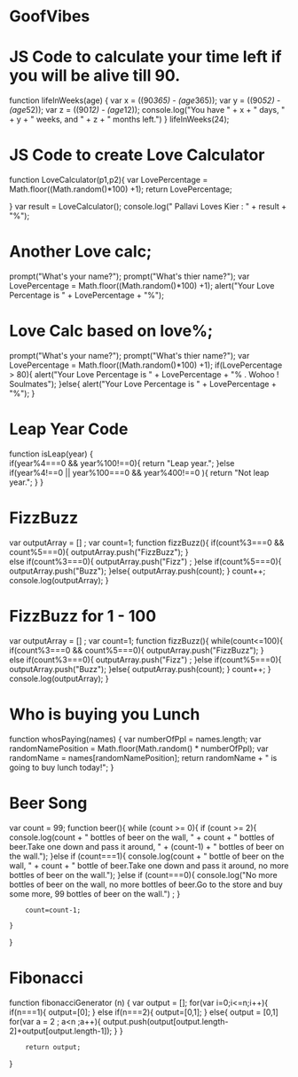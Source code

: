 # GoofVibes
# JS Code to calculate your time left if you will be alive till 90.

function lifeInWeeks(age) {
    var x = ((90*365) - (age*365));
    var y = ((90*52) - (age*52));
    var z = ((90*12) - (age*12));
    console.log("You have " + x + " days, " + y + " weeks, and " + z + " months left.")
}
lifeInWeeks(24); 

# JS Code to create Love Calculator
function LoveCalculator(p1,p2){
    var LovePercentage = Math.floor((Math.random()*100) +1);
    return LovePercentage;
    
}
var result = LoveCalculator();
console.log(" Pallavi Loves Kier : " + result + "%");

# Another Love calc;
prompt("What's your name?");
prompt("What's thier name?");
var LovePercentage = Math.floor((Math.random()*100) +1);
alert("Your Love Percentage is " + LovePercentage + "%");

# Love Calc based on love%;
prompt("What's your name?");
prompt("What's thier name?");
var LovePercentage = Math.floor((Math.random()*100) +1);
if(LovePercentage > 80){
    alert("Your Love Percentage is " + LovePercentage + "% . Wohoo ! Soulmates");
}else{
    alert("Your Love Percentage is " + LovePercentage + "%");
}

# Leap Year Code
function isLeap(year) {  
    if(year%4===0 && year%100!==0){
        return "Leap year.";
    }else if(year%4!==0 || year%100===0 && year%400!==0 ){
        return "Not leap year.";
    }
}

# FizzBuzz
var outputArray = [] ;
var count=1;
function fizzBuzz(){
    if(count%3===0 && count%5===0){
        outputArray.push("FizzBuzz");
    }    
    else if(count%3===0){
       outputArray.push("Fizz") ;
    }else if(count%5===0){
        outputArray.push("Buzz");
    }else{
        outputArray.push(count);
    }
    count++;
    console.log(outputArray);
}

# FizzBuzz for 1 - 100
var outputArray = [] ;
var count=1;
function fizzBuzz(){
    while(count<=100){
    if(count%3===0 && count%5===0){
        outputArray.push("FizzBuzz");
    }    
    else if(count%3===0){
       outputArray.push("Fizz") ;
    }else if(count%5===0){
        outputArray.push("Buzz");
    }else{
        outputArray.push(count);
    }
    count++;
}
    console.log(outputArray);
}


# Who is buying you Lunch 

function whosPaying(names) {
    var numberOfPpl = names.length;
    var randomNamePosition = Math.floor(Math.random() * numberOfPpl);
    var randomName = names[randomNamePosition];
    return randomName + " is going to buy lunch today!";
}

# Beer Song
var count = 99;
function beer(){
    while (count >= 0){
       if (count >= 2){
          console.log(count + " bottles of beer on the wall, " + count + " bottles of beer.Take one down and pass it around, " + (count-1)  + " bottles of beer on the wall.");
       }else if (count===1){
          console.log(count + " bottle of beer on the wall, " + count + " bottle of beer.Take one down and pass it around, no more bottles of beer on the wall.");
       }else if (count===0){
          console.log("No more bottles of beer on the wall, no more bottles of beer.Go to the store and buy some more, 99 bottles of beer on the wall.") ;
       }
    
        count=count-1;
          
    }
    
    
}

# Fibonacci
function fibonacciGenerator (n) {
    var output = [];
    for(var i=0;i<=n;i++){
        if(n===1){
            output=[0];
        }
        else if(n===2){
            output=[0,1];
        }
        else{
               output = [0,1]
               for(var a = 2 ; a<n ;a++){
                   output.push(output[output.length-2]+output[output.length-1]);
               }
            }
               
        return output;       
}
    


